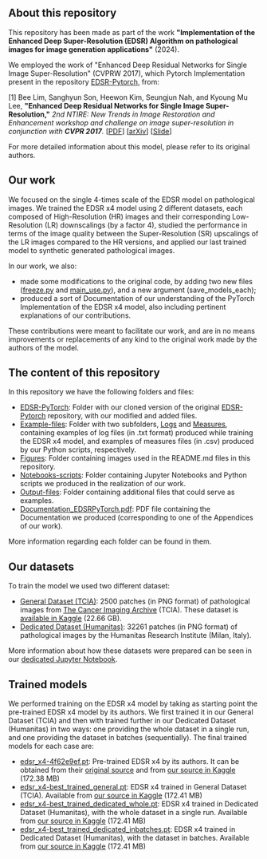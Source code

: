## About this repository
This repository has been made as part of the work **"Implementation of the Enhanced Deep Super-Resolution (EDSR) Algorithm on pathological images for image generation applications"** (2024).

We employed the work of "Enhanced Deep Residual Networks for Single Image Super-Resolution" (CVPRW 2017), which Pytorch Implementation present in the repository [EDSR-Pytorch](https://github.com/sanghyun-son/EDSR-PyTorch), from:

[1] Bee Lim, Sanghyun Son, Heewon Kim, Seungjun Nah, and Kyoung Mu Lee, **"Enhanced Deep Residual Networks for Single Image Super-Resolution,"** <i>2nd NTIRE: New Trends in Image Restoration and Enhancement workshop and challenge on image super-resolution in conjunction with **CVPR 2017**. </i> [[PDF](http://openaccess.thecvf.com/content_cvpr_2017_workshops/w12/papers/Lim_Enhanced_Deep_Residual_CVPR_2017_paper.pdf)] [[arXiv](https://arxiv.org/abs/1707.02921)] [[Slide](https://cv.snu.ac.kr/research/EDSR/Presentation_v3(release).pptx)]

For more detailed information about this model, please refer to its original authors.


## Our work
We focused on the single 4-times scale of the EDSR model on pathological images. We trained the EDSR x4 model using 2 different datasets, each composed of High-Resolution (HR) images and their corresponding Low-Resolution (LR) downscalings (by a factor 4), studied the performance in terms of the image quality between the Super-Resolution (SR) upscalings of the LR images compared to the HR versions, and applied our last trained model to synthetic generated pathological images.

In our work, we also:

* made some modifications to the original code, by adding two new files ([freeze.py](EDSR-PyTorch/src/freeze.py) and [main_use.py](EDSR-PyTorch/src/main_use.py)), and a new argument (save_models_each);
* produced a sort of Documentation of our understanding of the PyTorch Implementation of the EDSR x4 model, also including pertinent explanations of our contributions.

These contributions were meant to facilitate our work, and are in no means improvements or replacements of any kind to the original work made by the authors of the model. 


## The content of this repository
In this repository we have the following folders and files:

* [EDSR-PyTorch](EDSR-PyTorch): Folder with our cloned version of the original [EDSR-Pytorch](https://github.com/sanghyun-son/EDSR-PyTorch) repository, with our modified and added files.
* [Example-files](Example-files): Folder with two subfolders, [Logs](Example-files/Logs) and [Measures](Example-files/Measures), containing examples of log files (in .txt format) produced while training the EDSR x4 model, and examples of measures files (in .csv) produced by our Python scripts, respectively.
* [Figures](Figures): Folder containing images used in the README.md files in this repository.
* [Notebooks-scripts](Notebooks-scripts): Folder containing Jupyter Notebooks and Python scripts we produced in the realization of our work.
* [Output-files](Output-files): Folder containing additional files that could serve as examples.
* [Documentation_EDSRPyTorch.pdf](Documentation_EDSRPyTorch.pdf): PDF file containing the Documentation we produced (corresponding to one of the Appendices of our work).

More information regarding each folder can be found in them.


## Our datasets
To train the model we used two different dataset:

* <u>General Dataset (TCIA)</u>: 2500 patches (in PNG format) of pathological images from [The Cancer Imaging Archive](https://www.cancerimagingarchive.net/) (TCIA). These dataset is [available in Kaggle](https://www.kaggle.com/datasets/giancarlocuticchia/general-dataset-tcia) (22.66 GB).
* <u>Dedicated Dataset (Humanitas)</u>: 32261 patches (in PNG format) of pathological images by the Humanitas Research Institute (Milan, Italy).

More information about how these datasets were prepared can be seen in our [dedicated Jupyter Notebook](Notebooks-scripts/Notebooks/1_Preparing_the_datasets.ipynb).


## Trained models
We performed training on the EDSR x4 model by taking as starting point the pre-trained EDSR x4 model by its authors. We first trained it in our General Dataset (TCIA) and then with trained further in our Dedicated Dataset (Humanitas) in two ways: one providing the whole dataset in a single run, and one providing the dataset in batches (sequentially). The final trained models for each case are:

* <u>edsr_x4-4f62e9ef.pt</u>: Pre-trained EDSR x4 by its authors. It can be obtained from their [original source](https://cv.snu.ac.kr/research/EDSR/models/edsr_x4-4f62e9ef.pt) and from [our source in Kaggle](https://www.kaggle.com/datasets/giancarlocuticchia/pretrained-edsr-x4-models?select=edsr_x4-4f62e9ef.pt) (172.38 MB)
* <u>edsr_x4-best_trained_general.pt</u>: EDSR x4 trained in General Dataset (TCIA). Available from [our source in Kaggle](https://www.kaggle.com/datasets/giancarlocuticchia/pretrained-edsr-x4-models?select=edsr_x4-best_trained_general.pt) (172.41 MB)
* <u>edsr_x4-best_trained_dedicated_whole.pt</u>: EDSR x4 trained in Dedicated Dataset (Humanitas), with the whole dataset in a single run. Available from [our source in Kaggle](https://www.kaggle.com/datasets/giancarlocuticchia/pretrained-edsr-x4-models?select=edsr_x4-best_trained_dedicated_whole.pt) (172.41 MB)
* <u>edsr_x4-best_trained_dedicated_inbatches.pt</u>: EDSR x4 trained in Dedicated Dataset (Humanitas), with the dataset in batches. Available from [our source in Kaggle](https://www.kaggle.com/datasets/giancarlocuticchia/pretrained-edsr-x4-models?select=edsr_x4-best_trained_dedicated_inbatches.pt) (172.41 MB)



